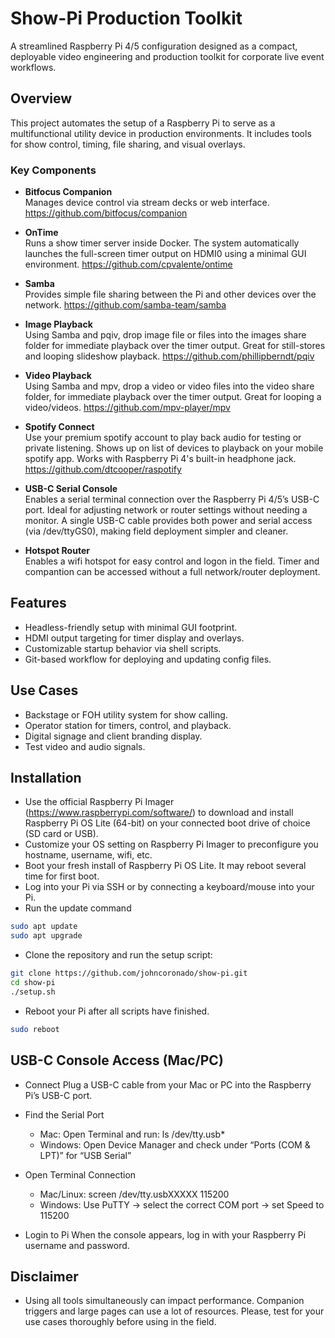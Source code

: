 # Show-Pi Production Toolkit

A streamlined Raspberry Pi 4/5 configuration designed as a compact, deployable video engineering and production toolkit for corporate live event workflows.

## Overview

This project automates the setup of a Raspberry Pi to serve as a multifunctional utility device in production environments. It includes tools for show control, timing, file sharing, and visual overlays.

### Key Components

- **Bitfocus Companion**  
  Manages device control via stream decks or web interface. https://github.com/bitfocus/companion

- **OnTime**  
  Runs a show timer server inside Docker. The system automatically launches the full-screen timer output on HDMI0 using a minimal GUI environment. https://github.com/cpvalente/ontime

- **Samba**  
  Provides simple file sharing between the Pi and other devices over the network. https://github.com/samba-team/samba

- **Image Playback**   
  Using Samba and pqiv, drop image file or files into the images share folder for immediate playback over the timer output. Great for still-stores and looping slideshow playback. https://github.com/phillipberndt/pqiv

- **Video Playback**   
  Using Samba and mpv, drop a video or video files into the video share folder, for immediate playback over the timer output. Great for looping a video/videos. https://github.com/mpv-player/mpv

- **Spotify Connect**  
  Use your premium spotify account to play back audio for testing or private listening. Shows up on list of devices to playback on your mobile spotify app. Works with Raspberry Pi 4's built-in headphone jack. https://github.com/dtcooper/raspotify

- **USB-C Serial Console**  
  Enables a serial terminal connection over the Raspberry Pi 4/5’s USB-C port. Ideal for adjusting network or router settings without needing a monitor. A single USB-C cable provides both power and serial access (via /dev/ttyGS0), making field deployment simpler and cleaner.

- **Hotspot Router**  
  Enables a wifi hotspot for easy control and logon in the field. Timer and compantion can be accessed without a full network/router deployment. 
  
## Features

- Headless-friendly setup with minimal GUI footprint.
- HDMI output targeting for timer display and overlays.
- Customizable startup behavior via shell scripts.
- Git-based workflow for deploying and updating config files.

## Use Cases

- Backstage or FOH utility system for show calling.
- Operator station for timers, control, and playback.
- Digital signage and client branding display.
- Test video and audio signals.

## Installation

- Use the official Raspberry Pi Imager (https://www.raspberrypi.com/software/) to download and install Raspberry Pi OS Lite (64-bit) on your connected boot drive of choice (SD card or USB).
- Customize your OS setting on Raspberry Pi Imager to preconfigure you hostname, username, wifi, etc.
- Boot your fresh install of Raspberry Pi OS Lite. It may reboot several time for first boot.
- Log into your Pi via SSH or by connecting a keyboard/mouse into your Pi.
- Run the update command

```bash
sudo apt update
sudo apt upgrade
```

- Clone the repository and run the setup script:

```bash
git clone https://github.com/johncoronado/show-pi.git
cd show-pi
./setup.sh
```

- Reboot your Pi after all scripts have finished.
```bash
sudo reboot
```

## USB-C Console Access (Mac/PC)

- Connect
   Plug a USB-C cable from your Mac or PC into the Raspberry Pi’s USB-C port.

- Find the Serial Port
   - Mac: Open Terminal and run:
     ls /dev/tty.usb*
   - Windows: Open Device Manager and check under “Ports (COM & LPT)” for “USB Serial”

- Open Terminal Connection
   - Mac/Linux:
     screen /dev/tty.usbXXXXX 115200
   - Windows:
     Use PuTTY → select the correct COM port → set Speed to 115200

- Login to Pi
   When the console appears, log in with your Raspberry Pi username and password.


## Disclaimer

- Using all tools simultaneously can impact performance. Companion triggers and large pages can use a lot of resources. Please, test for your use cases thoroughly before using in the field.
